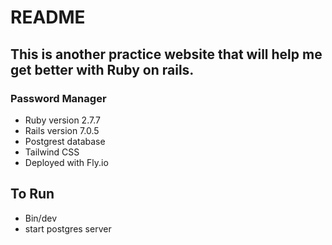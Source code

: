 # README

## This is another practice website that will help me get better with Ruby on rails.

### Password Manager

- Ruby version 2.7.7
- Rails version 7.0.5
- Postgrest database
- Tailwind CSS
- Deployed with Fly.io


## To Run
- Bin/dev 
- start postgres server